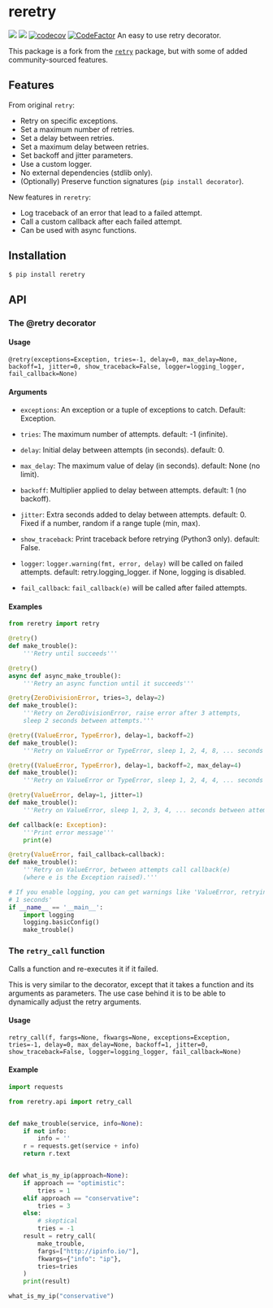 # reretry

![](https://img.shields.io/pypi/dm/reretry.svg)
![](https://github.com/leshchenko1979/reretry/workflows/build/badge.svg)
[![codecov](https://codecov.io/gh/leshchenko1979/reretry/branch/master/graph/badge.svg)](https://codecov.io/gh/leshchenko1979/reretry)
[![CodeFactor](https://www.codefactor.io/repository/github/leshchenko1979/reretry/badge)](https://www.codefactor.io/repository/github/leshchenko1979/reretry)
An easy to use retry decorator.

This package is a fork from the [`retry`](https://github.com/invl/retry) package, but with some of added community-sourced features.


## Features

From original `retry`:
- Retry on specific exceptions.
- Set a maximum number of retries.
- Set a delay between retries.
- Set a maximum delay between retries.
- Set backoff and jitter parameters.
- Use a custom logger.
- No external dependencies (stdlib only).
- (Optionally) Preserve function signatures (`pip install decorator`).

New features in `reretry`:
- Log traceback of an error that lead to a failed attempt.
- Call a custom callback after each failed attempt.
- Can be used with async functions.


## Installation

```bash
$ pip install reretry
```

## API
### The @retry decorator

#### Usage
`@retry(exceptions=Exception, tries=-1, delay=0, max_delay=None, backoff=1, jitter=0, show_traceback=False, logger=logging_logger, fail_callback=None)`

#### Arguments
- `exceptions`: An exception or a tuple of exceptions to catch. Default: Exception.

- `tries`: The maximum number of attempts. default: -1 (infinite).

- `delay`: Initial delay between attempts (in seconds). default: 0.

- `max_delay`: The maximum value of delay (in seconds). default: None (no limit).

- `backoff`: Multiplier applied to delay between attempts. default: 1 (no backoff).

- `jitter`: Extra seconds added to delay between attempts. default: 0. Fixed if a number, random if a range tuple (min, max).

- `show_traceback`: Print traceback before retrying (Python3 only). default: False.

- `logger`: `logger.warning(fmt, error, delay)` will be called on failed attempts. default: retry.logging_logger. if None, logging is disabled.

- `fail_callback`: `fail_callback(e)` will be called after failed attempts.


#### Examples
```python
from reretry import retry

@retry()
def make_trouble():
    '''Retry until succeeds'''

@retry()
async def async_make_trouble():
    '''Retry an async function until it succeeds'''

@retry(ZeroDivisionError, tries=3, delay=2)
def make_trouble():
    '''Retry on ZeroDivisionError, raise error after 3 attempts,
    sleep 2 seconds between attempts.'''

@retry((ValueError, TypeError), delay=1, backoff=2)
def make_trouble():
    '''Retry on ValueError or TypeError, sleep 1, 2, 4, 8, ... seconds between attempts.'''

@retry((ValueError, TypeError), delay=1, backoff=2, max_delay=4)
def make_trouble():
    '''Retry on ValueError or TypeError, sleep 1, 2, 4, 4, ... seconds between attempts.'''

@retry(ValueError, delay=1, jitter=1)
def make_trouble():
    '''Retry on ValueError, sleep 1, 2, 3, 4, ... seconds between attempts.'''

def callback(e: Exception):
    '''Print error message'''
    print(e)

@retry(ValueError, fail_callback=callback):
def make_trouble():
    '''Retry on ValueError, between attempts call callback(e)
    (where e is the Exception raised).'''

# If you enable logging, you can get warnings like 'ValueError, retrying in
# 1 seconds'
if __name__ == '__main__':
    import logging
    logging.basicConfig()
    make_trouble()
```

### The `retry_call` function
Calls a function and re-executes it if it failed.

This is very similar to the decorator, except that it takes a function and its arguments as parameters. The use case behind it is to be able to dynamically adjust the retry arguments.

#### Usage
`retry_call(f, fargs=None, fkwargs=None, exceptions=Exception, tries=-1, delay=0, max_delay=None, backoff=1, jitter=0, show_traceback=False, logger=logging_logger, fail_callback=None)`

#### Example
```python
import requests

from reretry.api import retry_call


def make_trouble(service, info=None):
    if not info:
        info = ''
    r = requests.get(service + info)
    return r.text


def what_is_my_ip(approach=None):
    if approach == "optimistic":
        tries = 1
    elif approach == "conservative":
        tries = 3
    else:
        # skeptical
        tries = -1
    result = retry_call(
        make_trouble,
        fargs=["http://ipinfo.io/"],
        fkwargs={"info": "ip"},
        tries=tries
    )
    print(result)

what_is_my_ip("conservative")
```
